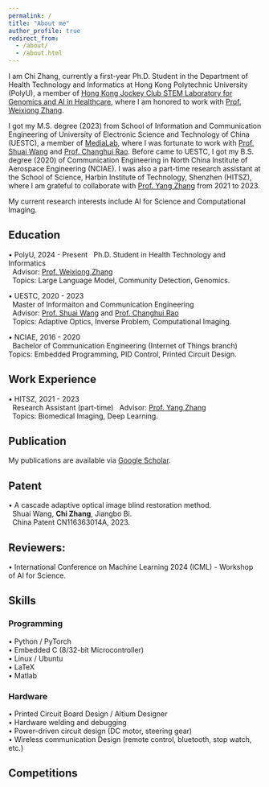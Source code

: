 ```yaml
---
permalink: /
title: "About me"
author_profile: true
redirect_from: 
  - /about/
  - /about.html
---
```



I am Chi Zhang, currently a first-year Ph.D. Student in the Department of Health Technology and Informatics at Hong Kong Polytechnic University (PolyU), a member of [Hong Kong Jockey Club STEM Laboratory for Genomics and AI in Healthcare](https://genomicmedicine.github.io/site/#/), where I am honored to work with [Prof. Weixiong Zhang](https://www.polyu.edu.hk/hti/people/academic-staff/prof-zhang-weixiong/).

I got my M.S. degree (2023) from School of Information and Communication Engineering of University of Electronic Science and Technology of China (UESTC), a member of [MediaLab](https://medialab.uestc.edu.cn/), where I was fortunate to work with [Prof. Shuai Wang](https://faculty.uestc.edu.cn/wangshuai/zh_CN/index.htm) and [Prof. Changhui Rao](https://people.ucas.ac.cn/~chrao). Before came to UESTC, I got my B.S. degree (2020) of Communication Engineering in North China Institute of Aerospace Engineering (NCIAE). I was also a part-time research assistant at the School of Science, Harbin Institute of Technology, Shenzhen (HITSZ), where I am grateful to collaborate with [Prof. Yang Zhang](https://faculty.hitsz.edu.cn/zhangyang) from 2021 to 2023.

My current research interests include AI for Science and Computational Imaging.

## Education
• PolyU, 2024 - Present
&nbsp;  Ph.D. Student in Health Technology and Informatics  
&nbsp; Advisor: [Prof. Weixiong Zhang](https://www.polyu.edu.hk/hti/people/academic-staff/prof-zhang-weixiong/)  
&nbsp; Topics: Large Language Model, Community Detection, Genomics.

• UESTC, 2020 - 2023  
&nbsp;  Master of Informaiton and Communication Engineering  
&nbsp; Advisor:  [Prof. Shuai Wang](https://faculty.uestc.edu.cn/wangshuai/zh_CN/index.htm) and [Prof. Changhui Rao](https://people.ucas.ac.cn/~chrao)  
&nbsp; Topics: Adaptive Optics, Inverse Problem, Computational Imaging.

• NCIAE, 2016 - 2020  
&nbsp;  Bachelor of Communication Engineering (Internet of Things branch)
&nbsp; Topics: Embedded Programming, PID Control, Printed Circuit Design.

## Work Experience
• HITSZ, 2021 - 2023  
&nbsp;  Research Assistant (part-time)
&nbsp; Advisor: [Prof. Yang Zhang](https://faculty.hitsz.edu.cn/zhangyang)  
&nbsp; Topics: Biomedical Imaging, Deep Learning. 

## Publication 
My publications are available via [Google Scholar](https://scholar.google.com/citations?user=s7WXQCsAAAAJ&hl=en).


## Patent
• A cascade adaptive optical image blind restoration method.  
&nbsp; Shuai Wang, **Chi Zhang**, Jiangbo Bi.    
&nbsp; China Patent CN116363014A, 2023.  


## Reviewers:
• International Conference on Machine Learning 2024 (ICML) - Workshop of AI for Science.

## Skills
### Programming
• Python / PyTorch  
• Embedded C (8/32-bit Microcontroller)  
• Linux / Ubuntu  
• LaTeX  
• Matlab  
### Hardware
• Printed Circuit Board Design / Altium Designer  
• Hardware welding and debugging  
• Power-driven circuit design (DC motor, steering gear)  
• Wireless communication Design (remote control, bluetooth, stop watch, etc.)  

## Competitions













